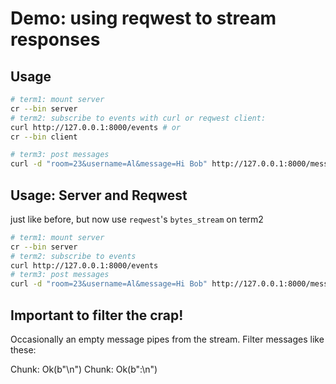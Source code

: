 # Demo: using reqwest to stream responses 

## Usage
```sh
# term1: mount server
cr --bin server
# term2: subscribe to events with curl or reqwest client:
curl http://127.0.0.1:8000/events # or
cr --bin client

# term3: post messages
curl -d "room=23&username=Al&message=Hi Bob" http://127.0.0.1:8000/message
```

## Usage: Server and Reqwest
just like before, but now use `reqwest`'s `bytes_stream` on term2
```sh
# term1: mount server
cr --bin server
# term2: subscribe to events
curl http://127.0.0.1:8000/events
# term3: post messages
curl -d "room=23&username=Al&message=Hi Bob" http://127.0.0.1:8000/message
```

## Important to filter the crap!
Occasionally an empty message pipes from the stream. Filter messages like these:

Chunk: Ok(b"\n")
Chunk: Ok(b":\n")